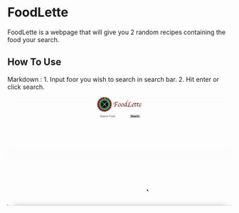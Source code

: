 # FoodLette

FoodLette is a webpage that will give you 2 random recipes containing the food your search.

## How To Use

Markdown : 1. Input foor you wish to search in search bar.
        2. Hit enter or click search.

![](https://github.com/flugelg/phase_1_project/blob/main/HowTo.gif)